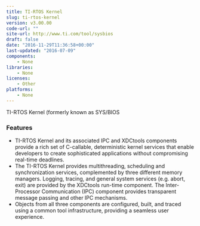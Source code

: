 ```yaml
---
title: TI-RTOS Kernel
slug: ti-rtos-kernel
version: v3.00.00
code-url: ""
site-url: http://www.ti.com/tool/sysbios
draft: false
date: "2016-11-29T11:36:58+00:00"
last-updated: "2016-07-09"
components:
    - None
libraries:
    - None
licenses:
    - Other
platforms:
    - None
---
```

TI-RTOS Kernel (formerly known as SYS/BIOS

<!--more-->

### Features
- TI-RTOS Kernel and its associated IPC and XDCtools components provide a rich set of C-callable, deterministic kernel services that enable developers to create sophisticated applications without compromising real-time deadlines.
- The TI-RTOS Kernel provides multithreading, scheduling and synchronization services, complemented by three different memory managers. Logging, tracing, and general system services (e.g. abort, exit) are provided by the XDCtools run-time component. The Inter-Processor Communication (IPC) component provides transparent message passing and other IPC mechanisms.
- Objects from all three components are configured, built, and traced using a common tool infrastructure, providing a seamless user experience.


